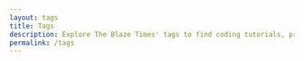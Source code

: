 ```yaml
---
layout: tags
title: Tags
description: Explore The Blaze Times' tags to find coding tutorials, programming scripts, and articles organized by specific topics and languages.
permalink: /tags
---
```

